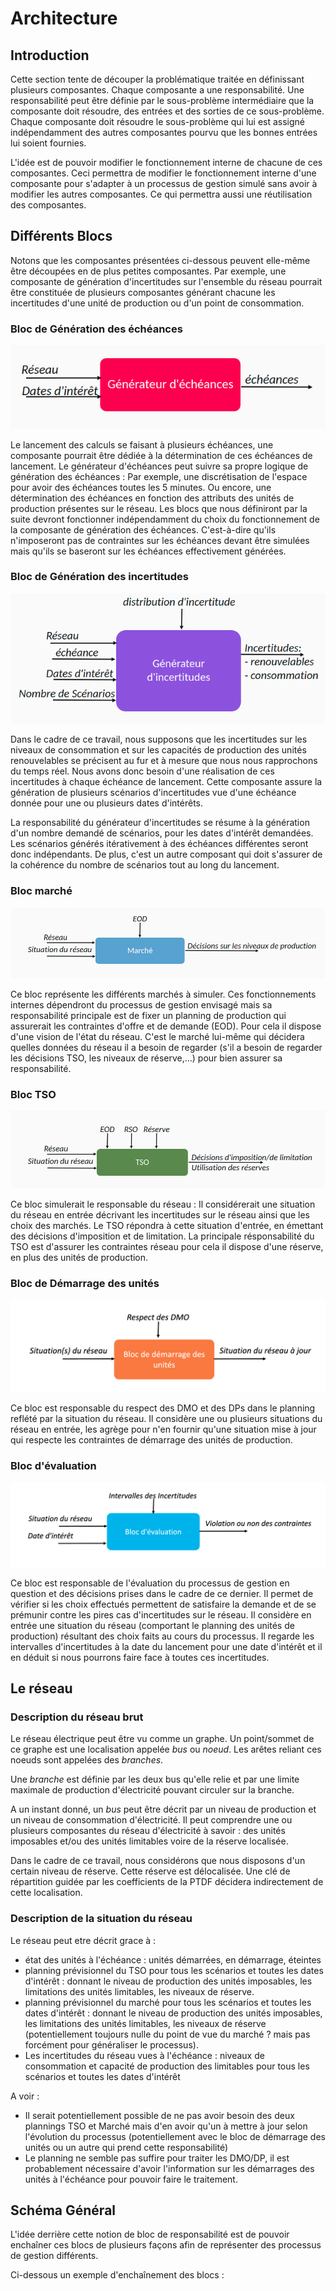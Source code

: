 # Architecture

## Introduction

Cette section tente de découper la problématique traitée en définissant plusieurs composantes.
Chaque composante a une responsabilité.
Une responsabilité peut être définie par le sous-problème intermédiaire que la composante doit résoudre,
 des entrées et des sorties de ce sous-problème.
Chaque composante doit résoudre le sous-problème qui lui est assigné indépendamment des autres composantes
 pourvu que les bonnes entrées lui soient fournies.

L'idée est de pouvoir modifier le fonctionnement interne de chacune de ces composantes.
Ceci permettra de modifier le fonctionnement interne d'une composante pour s'adapter à un processus de gestion simulé sans avoir à
 modifier les autres composantes.
 Ce qui permettra aussi une réutilisation des composantes.

## Différents Blocs

Notons que les composantes présentées ci-dessous peuvent elle-même être découpées en de plus petites composantes.
Par exemple, une composante de génération d'incertitudes sur l'ensemble du réseau pourrait être constituée de plusieurs
 composantes générant chacune les incertitudes d'une unité de production ou d'un point de consommation.

### Bloc de Génération des échéances

![Bloc de génération des échéances](../figs/bloc_gen_ech.png)

Le lancement des calculs se faisant à plusieurs échéances, une composante pourrait être dédiée à la détermination de ces échéances de lancement.
Le générateur d'échéances peut suivre sa propre logique de génération des échéances :
 Par exemple, une discrétisation de l'espace pour avoir des échéances toutes les 5 minutes.
 Ou encore, une détermination des échéances en fonction des attributs des unités de production présentes sur le réseau.
Les blocs que nous définiront par la suite devront fonctionner indépendamment du choix du fonctionnement de la composante
 de génération des échéances.
 C'est-à-dire qu'ils n'imposeront pas de contraintes sur les échéances devant être simulées
  mais qu'ils se baseront sur les échéances effectivement générées.

### Bloc de Génération des incertitudes

![Bloc de génération des incertitudes](../figs/bloc_gen_incertitudes.png)

Dans le cadre de ce travail,
 nous supposons que les incertitudes sur les niveaux de consommation et sur les capacités de production des unités renouvelables
 se précisent au fur et à mesure que nous nous rapprochons du temps réel.
Nous avons donc besoin d'une réalisation de ces incertitudes à chaque échéance de lancement.
Cette composante assure la génération de plusieurs scénarios d'incertitudes vue d'une échéance donnée pour une ou plusieurs dates d'intérêts.

La responsabilité du générateur d'incertitudes se résume à la génération d'un nombre demandé de scénarios,
 pour les dates d'intérêt demandées.
Les scénarios générés itérativement à des échéances différentes seront donc indépendants.
De plus, c'est un autre composant qui doit s'assurer de la cohérence du nombre de scénarios tout au long du lancement.

### Bloc marché

![Bloc du marché](../figs/bloc_marche.png)

Ce bloc représente les différents marchés à simuler.
Ces fonctionnements internes dépendront du processus de gestion envisagé
 mais sa responsabilité principale est de fixer un planning de production qui assurerait les contraintes d'offre et de demande (EOD).
Pour cela il dispose d'une vision de l'état du réseau.
C'est le marché lui-même qui décidera quelles données du réseau il a besoin de regarder
 (s'il a besoin de regarder les décisions TSO, les niveaux de réserve,...) pour bien assurer sa responsabilité.

### Bloc TSO

![Bloc du TSO](../figs/bloc_tso.png)

Ce bloc simulerait le responsable du réseau :
 Il considérerait une situation du réseau en entrée décrivant les incertitudes sur le réseau ainsi que les choix des marchés.
 Le TSO répondra à cette situation d'entrée, en émettant des décisions d'imposition et de limitation.
 La principale résponsabilité du TSO est d'assurer les contraintes réseau pour cela il dispose d'une réserve, en plus des unités de production.

### Bloc de Démarrage des unités

![Bloc du TSO](../figs/bloc_dmo.png)

Ce bloc est responsable du respect des DMO et des DPs dans le planning reflété par la situation du réseau.
Il considère une ou plusieurs situations du réseau en entrée,
 les agrège pour n'en fournir qu'une situation mise à jour qui respecte les contraintes de démarrage des unités de production.

### Bloc d'évaluation

![Bloc du TSO](../figs/bloc_evaluation.png)

Ce bloc est responsable de l'évaluation du processus de gestion en question et des décisions prises dans le cadre de ce dernier.
Il permet de vérifier si les choix effectués permettent de satisfaire la demande
 et de se prémunir contre les pires cas d'incertitudes sur le réseau.
Il considère en entrée une situation du réseau
 (comportant le planning des unités de production) résultant des choix faits au cours du processus.
Il regarde les intervalles d'incertitudes à la date du lancement pour une date d'intérêt
 et il en déduit si nous pourrons faire face à toutes ces incertitudes.

## Le réseau

### Description du réseau brut

Le réseau électrique peut être vu comme un graphe.
Un point/sommet de ce graphe est une localisation appelée _bus_ ou _noeud_.
Les arêtes reliant ces noeuds sont appelées des _branches_.

Une _branche_ est définie par les deux bus qu'elle relie et par une limite maximale de production d'électricité pouvant circuler sur la branche.

A un instant donné, un _bus_ peut être décrit par un niveau de production et un niveau de consommation d'électricité.
Il peut comprendre une ou plusieurs composantes du réseau d'électricité à savoir :
 des unités imposables et/ou des unités limitables voire de la réserve localisée.

Dans le cadre de ce travail, nous considérons que nous disposons d'un certain niveau de réserve.
Cette réserve est délocalisée.
Une clé de répartition guidée par les coefficients de la PTDF décidera indirectement de cette localisation.

### Description de la situation du réseau

Le réseau peut etre décrit grace à :

- état des unités à l'échéance : unités démarrées, en démarrage, éteintes
- planning prévisionnel du TSO pour tous les scénarios et toutes les dates d'intérêt :
 donnant le niveau de production des unités imposables, les limitations des unités limitables, les niveaux de réserve.
- planning prévisionnel du marché pour tous les scénarios et toutes les dates d'intérêt :
 donnant le niveau de production des unités imposables, les limitations des unités limitables, les niveaux de réserve
 (potentiellement toujours nulle du point de vue du marché ? mais pas forcément pour généraliser le processus).
- Les incertitudes du réseau vues à l'échéance :
 niveaux de consommation et capacité de production des limitables pour tous les scénarios et toutes les dates d'intérêt

A voir :
- Il serait potentiellement possible de ne pas avoir besoin des deux plannings TSO et Marché
 mais d'en avoir qu'un à mettre à jour selon l'évolution du processus
 (potentiellement avec le bloc de démarrage des unités ou un autre qui prend cette responsabilité)
- Le planning ne semble pas suffire pour traiter les DMO/DP,
 il est probablement nécessaire d'avoir l'information sur les démarrages des unités à l'échéance pour pouvoir faire le traitement.


<!-- ![Bloc du TSO](../figs/network.png) -->

## Schéma Général

L'idée derrière cette notion de bloc de responsabilité est de pouvoir enchaîner ces blocs de plusieurs façons
 afin de représenter des processus de gestion différents.

Ci-dessous un exemple d'enchaînement des blocs :

<!-- ![Bloc du TSO](../figs/bloc_enchainement.png) -->
